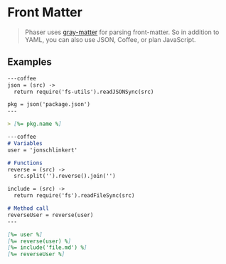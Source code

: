 # Front Matter

> Phaser uses [gray-matter]() for parsing front-matter. So in addition to YAML, you can also use JSON, Coffee, or plan JavaScript.


## Examples

```markdown
---coffee
json = (src) ->
  return require('fs-utils').readJSONSync(src)

pkg = json('package.json')
---

> [%= pkg.name %]

```



```markdown
---coffee
# Variables
user = 'jonschlinkert'

# Functions
reverse = (src) ->
  src.split('').reverse().join('')

include = (src) ->
  return require('fs').readFileSync(src)

# Method call
reverseUser = reverse(user)
---

[%= user %]
[%= reverse(user) %]
[%= include('file.md') %]
[%= reverseUser %]
```